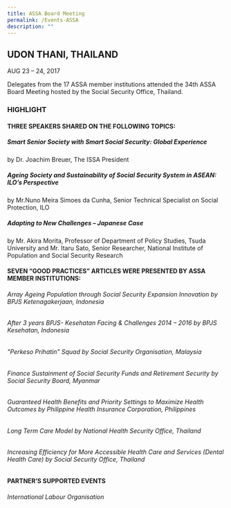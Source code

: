 ```yaml
---
title: ASSA Board Meeting
permalink: /Events-ASSA
description: ""
---
```


## UDON THANI, THAILAND
AUG 23 – 24, 2017

Delegates from the 17 ASSA member institutions attended the 34th ASSA Board Meeting hosted by the Social Security Office, Thailand.
### HIGHLIGHT
#### THREE SPEAKERS SHARED ON THE FOLLOWING TOPICS:
##### Smart Senior Society with Smart Social Security: Global Experience
by Dr. Joachim Breuer, The ISSA President

##### Ageing Society and Sustainability of Social Security System in ASEAN: ILO’s Perspective
by Mr.Nuno Meira Simoes da Cunha, Senior Technical Specialist on Social Protection, ILO

##### Adapting to New Challenges – Japanese Case
by Mr. Akira Morita, Professor of Department of Policy Studies, Tsuda University and Mr. Itaru Sato, Senior Researcher, National Institute of Population and Social Security Research

#### SEVEN “GOOD PRACTICES” ARTICLES WERE PRESENTED BY ASSA MEMBER INSTITUTIONS:
###### Array Ageing Population through Social Security Expansion Innovation by BPJS Ketenagakerjaan, Indonesia
###### After 3 years BPJS- Kesehatan Facing & Challenges 2014 – 2016 by BPJS Kesehatan, Indonesia
###### "Perkeso Prihatin" Squad by Social Security Organisation, Malaysia
###### Finance Sustainment of Social Security Funds and Retirement Security by Social Security Board, Myanmar
###### Guaranteed Health Benefits and Priority Settings to Maximize Health Outcomes by Philippine Health Insurance Corporation, Philippines
###### Long Term Care Model by National Health Security Office, Thailand
###### Increasing Efficiency for More Accessible Health Care and Services (Dental Health Care) by Social Security Office, Thailand
#### PARTNER’S SUPPORTED EVENTS
###### International Labour Organisation
